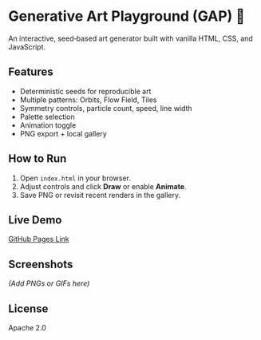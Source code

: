 # Generative Art Playground (GAP) 🎨

An interactive, seed‑based art generator built with vanilla HTML, CSS, and JavaScript.

## Features
- Deterministic seeds for reproducible art
- Multiple patterns: Orbits, Flow Field, Tiles
- Symmetry controls, particle count, speed, line width
- Palette selection
- Animation toggle
- PNG export + local gallery

## How to Run
1. Open `index.html` in your browser.
2. Adjust controls and click **Draw** or enable **Animate**.
3. Save PNG or revisit recent renders in the gallery.

## Live Demo
[GitHub Pages Link](#)

## Screenshots
*(Add PNGs or GIFs here)*

## License
Apache 2.0

